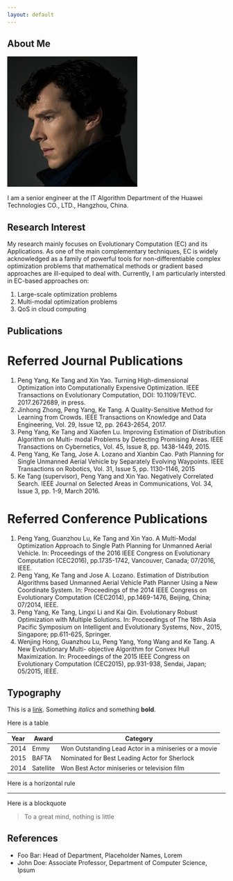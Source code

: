 ```yaml
---
layout: default
---
```


## About Me

<img class="profile-picture" src="sherlock.jpg">

I am a senior engineer at the IT Algorithm Department of the Huawei Technologies CO., LTD., Hangzhou, China.

## Research Interest

My research mainly focuses on Evolutionary Computation (EC) and its Applications. As one of the main complementary techniques, EC is widely acknowledged as a family of powerful tools for non-differentiable complex optimization problems that mathematical methods or gradient based approaches are ill-equiped to deal with. Currently, I am particularly intersted in EC-based approaches on:

1. Large-scale optimization problems
2. Multi-modal optimization problems
3. QoS in cloud computing

## Publications
# Referred Journal Publications
1. Peng Yang, Ke Tang and Xin Yao. Turning High-dimensional Optimization into Computationally Expensive Optimization. IEEE Transactions on Evolutionary Computation, DOI: 10.1109/TEVC. 2017.2672689, in press.
2. Jinhong Zhong, Peng Yang, Ke Tang. A Quality-Sensitive Method for Learning from Crowds. IEEE Transactions on Knowledge and Data Engineering, Vol. 29, Issue 12, pp. 2643-2654, 2017.
3. Peng Yang, Ke Tang and Xiaofen Lu. Improving Estimation of Distribution Algorithm on Multi- modal Problems by Detecting Promising Areas. IEEE Transactions on Cybernetics, Vol. 45, Issue 8, pp. 1438-1449, 2015.
4. Peng Yang, Ke Tang, Jose A. Lozano and Xianbin Cao. Path Planning for Single Unmanned Aerial Vehicle by Separately Evolving Waypoints. IEEE Transactions on Robotics, Vol. 31, Issue 5, pp. 1130-1146, 2015
5. Ke Tang (supervisor), Peng Yang and Xin Yao. Negatively Correlated Search. IEEE Journal on Selected Areas in Communications, Vol. 34, Issue 3, pp. 1-9, March 2016. 

# Referred Conference Publications
1. Peng Yang, Guanzhou Lu, Ke Tang and Xin Yao. A Multi-Modal Optimization Approach to Single Path Planning for Unmanned Aerial Vehicle. In: Proceedings of the 2016 IEEE Congress on Evolutionary Computation (CEC2016), pp.1735-1742, Vancouver, Canada; 07/2016, IEEE.
2. Peng Yang, Ke Tang and Jose A. Lozano. Estimation of Distribution Algorithms based Unmanned Aerial Vehicle Path Planner Using a New Coordinate System. In: Proceedings of the 2014 IEEE Congress on Evolutionary Computation (CEC2014), pp.1469-1476, Beijing, China; 07/2014, IEEE.
3. Peng Yang, Ke Tang, Lingxi Li and Kai Qin. Evolutionary Robust Optimization with Multiple Solutions. In: Proceedings of The 18th Asia Pacific Symposium on Intelligent and Evolutionary Systems, Nov., 2015, Singapore; pp.611-625, Springer.
4. Wenjing Hong, Guanzhou Lu, Peng Yang, Yong Wang and Ke Tang. A New Evolutionary Multi- objective Algorithm for Convex Hull Maximization. In: Proceedings of the 2015 IEEE Congress on Evolutionary Computation (CEC2015), pp.931-938, Sendai, Japan; 05/2015, IEEE.  

## Typography

This is a [link](http://google.com). Something *italics* and something **bold**.

Here is a table

Year | Award | Category
-----|-------|--------
2014 | Emmy  | Won Outstanding Lead Actor in a miniseries or a movie
2015 | BAFTA | Nominated for Best Leading Actor for Sherlock
2014 | Satellite | Won Best Actor miniseries or television film

Here is a horizontal rule

---

Here is a blockquote

> To a great mind, nothing is little

## References

* Foo Bar: Head of Department, Placeholder Names, Lorem
* John Doe: Associate Professor, Department of Computer Science, Ipsum
